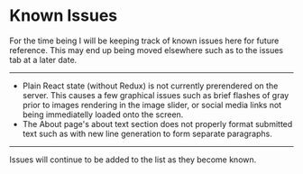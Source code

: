 # Known Issues

For the time being I will be keeping track of known issues here for future reference.  This may end up being moved elsewhere such as to the issues tab at a later date.

---

* Plain React state (without Redux) is not currently prerendered on the server.  This causes a few graphical issues such as brief flashes of gray prior to images rendering in the image slider, or social media links not being immediatelly loaded onto the screen.
* The About page's about text section does not properly format submitted text such as with new line generation to form separate paragraphs.

---

Issues will continue to be added to the list as they become known.

